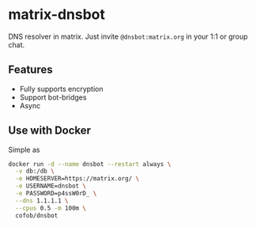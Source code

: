 # matrix-dnsbot

DNS resolver in matrix. Just invite `@dnsbot:matrix.org` in your 1:1 or group chat.

## Features

- Fully supports encryption
- Support bot-bridges
- Async

## Use with Docker

Simple as

```bash
docker run -d --name dnsbot --restart always \
  -v db:/db \
  -e HOMESERVER=https://matrix.org/ \
  -e USERNAME=dnsbot \
  -e PASSWORD=p4ssW0rD_ \
  --dns 1.1.1.1 \
  --cpus 0.5 -m 100m \
  cofob/dnsbot
```
